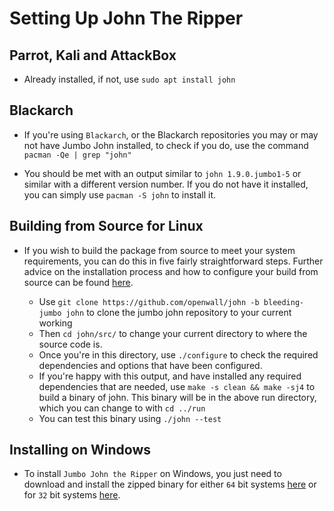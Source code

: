 # Setting Up John The Ripper

## Parrot, Kali and AttackBox 

- Already installed, if not, use `sudo apt install john`

## Blackarch

- If you're using `Blackarch`, or the Blackarch repositories you may or may not have Jumbo John installed, to check if you do, use the command `pacman -Qe | grep "john"`

- You should be met with an output similar to `john 1.9.0.jumbo1-5` or similar with a different version number. If you do not have it installed, you can simply use `pacman -S john` to install it. 

## Building from Source for Linux

- If you wish to build the package from source to meet your system requirements, you can do this in five fairly straightforward steps. Further advice on the installation process and how to configure your build from source can be found [here](https://github.com/openwall/john/blob/bleeding-jumbo/doc/INSTALL).

     - Use `git clone https://github.com/openwall/john -b bleeding-jumbo john` to clone the jumbo john repository to your current working
     - Then `cd john/src/` to change your current directory to where the source code is. 
     - Once you're in this directory, use `./configure` to check the required dependencies and options that have been configured.
     - If you're happy with this output, and have installed any required dependencies that are needed, use `make -s clean && make -sj4` to build a binary of john. This binary will be in the above run directory, which you can change to with `cd ../run`
     - You can test this binary using `./john --test`

## Installing on Windows

- To install `Jumbo John the Ripper` on Windows, you just need to download and install the zipped binary for either `64` bit systems [here](https://www.openwall.com/john/k/john-1.9.0-jumbo-1-win64.zip) or for `32` bit systems [here](https://www.openwall.com/john/k/john-1.9.0-jumbo-1-win32.zip).

